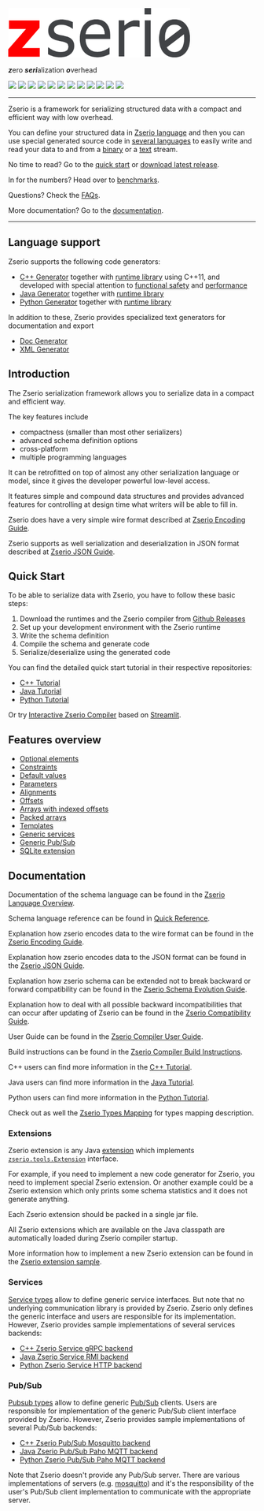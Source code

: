 <img src="doc/Zserio.png" height="100">

***z***ero ***seri***alization ***o***verhead

[![](https://github.com/ndsev/zserio/actions/workflows/build_linux.yml/badge.svg)](https://github.com/ndsev/zserio/actions/workflows/build_linux.yml)
[![](https://github.com/ndsev/zserio/actions/workflows/build_windows.yml/badge.svg)](https://github.com/ndsev/zserio/actions/workflows/build_windows.yml)
[![](https://github.com/ndsev/zserio/actions/workflows/codeql_autosar.yml/badge.svg)](https://github.com/ndsev/zserio/actions/workflows/codeql_autosar.yml)
[![](https://img.shields.io/endpoint?url=https://zserio.org/doc/runtime/latest/cpp/coverage/clang/coverage_github_badge.json)](https://zserio.org/doc/runtime/latest/cpp/coverage/clang)
[![](https://img.shields.io/endpoint?url=https://zserio.org/doc/runtime/latest/java/coverage/coverage_github_badge.json)](https://zserio.org/doc/runtime/latest/java/coverage)
[![](https://img.shields.io/endpoint?url=https://zserio.org/doc/runtime/latest/python/coverage/coverage_github_badge.json)](https://zserio.org/doc/runtime/latest/python/coverage)
[![](https://img.shields.io/github/release-date/ndsev/zserio)](https://github.com/ndsev/zserio/releases/latest)
[![](https://img.shields.io/github/commits-since/ndsev/zserio/latest)](https://github.com/ndsev/zserio/commits/master)
[![](https://img.shields.io/github/commit-activity/m/ndsev/zserio)](https://github.com/ndsev/zserio/commits/master)
[![](https://img.shields.io/github/watchers/ndsev/zserio.svg)](https://github.com/ndsev/zserio/watchers)
[![](https://img.shields.io/github/forks/ndsev/zserio.svg)](https://github.com/ndsev/zserio/network/members)
[![](https://img.shields.io/github/stars/ndsev/zserio.svg?color=yellow)](https://github.com/ndsev/zserio/stargazers)

--------

Zserio is a framework for serializing structured data with a compact and efficient way with low overhead.

You can define your structured data in [Zserio language](doc/ZserioLanguageOverview.md) and then you can use
special generated source code in [several languages](#language-support) to easily write and read your data to
and from a [binary](doc/ZserioEncodingGuide.md) or a [text](doc/ZserioJsonGuide.md) stream.

No time to read? Go to the [quick start](#quick-start) or [download latest release](https://github.com/ndsev/zserio/releases/latest).

In for the numbers? Head over to [benchmarks](benchmarks/README.md).

Questions? Check the [FAQs](doc/FAQ.md).

More documentation? Go to the [documentation](#documentation).

--------

## Language support

Zserio supports the following code generators:

- [C++ Generator](compiler/extensions/cpp/README.md) together with [runtime library](https://zserio.org/doc/runtime/latest/cpp)
  using C++11, and developed with special attention to [functional safety](compiler/extensions/cpp/README.md#functional-safety)
  and [performance](https://github.com/ndsev/zserio-protobuf-benchmarks)
- [Java Generator](compiler/extensions/java/README.md) together with [runtime library](https://zserio.org/doc/runtime/latest/java)
- [Python Generator](compiler/extensions/python/README.md) together with [runtime library](https://zserio.org/doc/runtime/latest/python)

In addition to these, Zserio provides specialized text generators for documentation and export

- [Doc Generator](compiler/extensions/doc/README.md)
- [XML Generator](compiler/extensions/xml/README.md)

## Introduction

The Zserio serialization framework allows you to serialize data in a compact and efficient way.

The key features include

- compactness (smaller than most other serializers)
- advanced schema definition options
- cross-platform
- multiple programming languages

It can be retrofitted on top of almost any other serialization language or model, since it gives the developer
powerful low-level access.

It features simple and compound data structures and provides advanced features for controlling at design time
what writers will be able to fill in.

Zserio does have a very simple wire format described at [Zserio Encoding Guide](doc/ZserioEncodingGuide.md).

Zserio supports as well serialization and deserialization in JSON format described at
[Zserio JSON Guide](doc/ZserioJsonGuide.md).

## Quick Start

To be able to serialize data with Zserio, you have to follow these basic steps:

1. Download the runtimes and the Zserio compiler from [Github Releases](https://github.com/ndsev/zserio/releases/latest)
2. Set up your development environment with the Zserio runtime
3. Write the schema definition
4. Compile the schema and generate code
5. Serialize/deserialize using the generated code

You can find the detailed quick start tutorial in their respective repositories:

- [C++ Tutorial](https://github.com/ndsev/zserio-tutorial-cpp#zserio-c-quick-start-tutorial)
- [Java Tutorial](https://github.com/ndsev/zserio-tutorial-java#zserio-java-quick-start-tutorial)
- [Python Tutorial](https://github.com/ndsev/zserio-tutorial-python#zserio-python-quick-start-tutorial)

Or try [Interactive Zserio Compiler](https://share.streamlit.io/zserio-streamlit/zserio-streamlit/interactive_zserio.py)
based on [Streamlit](https://streamlit.io).

## Features overview

- [Optional elements](doc/ZserioLanguageOverview.md#optional-members)
- [Constraints](doc/ZserioLanguageOverview.md#constraints)
- [Default values](doc/ZserioLanguageOverview.md#default-values)
- [Parameters](doc/ZserioLanguageOverview.md#parameterized-types)
- [Alignments](doc/ZserioLanguageOverview.md#alignment)
- [Offsets](doc/ZserioLanguageOverview.md#offsets)
- [Arrays with indexed offsets](doc/ZserioLanguageOverview.md#indexed-offsets)
- [Packed arrays](doc/ZserioLanguageOverview.md#packed-arrays)
- [Templates](doc/ZserioLanguageOverview.md#templates)
- [Generic services](#services)
- [Generic Pub/Sub](#pubsub)
- [SQLite extension](doc/ZserioLanguageOverview.md#sqlite-extension)

## Documentation

Documentation of the schema language can be found in the
[Zserio Language Overview](doc/ZserioLanguageOverview.md).

Schema language reference can be found in [Quick Reference](doc/ZserioQuickReference.md).

Explanation how zserio encodes data to the wire format can be found in the
[Zserio Encoding Guide](doc/ZserioEncodingGuide.md).

Explanation how zserio encodes data to the JSON format can be found in the
[Zserio JSON Guide](doc/ZserioJsonGuide.md).

Explanation how zserio schema can be extended not to break backward or forward compatibility can be found in the
[Zserio Schema Evolution Guide](doc/ZserioSchemaEvolutionGuide.md).

Explanation how to deal with all possible backward incompatibilities that can occur after updating of Zserio
can be found in the [Zserio Compatibility Guide](doc/ZserioCompatibilityGuide.md).

User Guide can be found in the [Zserio Compiler User Guide](doc/ZserioUserGuide.md).

Build instructions can be found in the [Zserio Compiler Build Instructions](doc/ZserioBuildInstructions.md).

C++ users can find more information in the
[C++ Tutorial](https://github.com/ndsev/zserio-tutorial-cpp#zserio-c-quick-start-tutorial).

Java users can find more information in the
[Java Tutorial](https://github.com/ndsev/zserio-tutorial-java#zserio-java-quick-start-tutorial).

Python users can find more information in the
[Python Tutorial](https://github.com/ndsev/zserio-tutorial-python#zserio-python-quick-start-tutorial).

Check out as well the [Zserio Types Mapping](doc/ZserioTypesMapping.md) for types mapping description.

### Extensions

Zserio extension is any Java [extension](https://docs.oracle.com/javase/tutorial/ext/index.html) which
implements [`zserio.tools.Extension`](https://github.com/ndsev/zserio/blob/master/compiler/core/src/zserio/tools/Extension.java)
interface.

For example, if you need to implement a new code generator for Zserio, you need to implement special Zserio
extension. Or another example could be a Zserio extension which only prints some schema statistics and it does
not generate anything.

Each Zserio extension should be packed in a single jar file.

All Zserio extensions which are available on the Java classpath are automatically loaded during Zserio compiler
startup.

More information how to implement a new Zserio extension can be found in the
[Zserio extension sample](https://github.com/ndsev/zserio-extension-sample#zserio-extension-sample).

### Services

[Service types](doc/ZserioLanguageOverview.md#service-types) allow to define generic service interfaces.
But note that no underlying communication library is provided by Zserio. Zserio only defines the generic
interface and users are responsible for its implementation. However, Zserio provides sample implementations
of several services backends:
   * [C++ Zserio Service gRPC backend](https://github.com/ndsev/zserio-service-grpc-cpp)
   * [Java Zserio Service RMI backend](https://github.com/ndsev/zserio-service-rmi-java)
   * [Python Zserio Service HTTP backend](https://github.com/ndsev/zserio-service-http-python)

### Pub/Sub

[Pubsub types](doc/ZserioLanguageOverview.md#pubsub-types) allow to define generic
[Pub/Sub](https://en.wikipedia.org/wiki/Publish%E2%80%93subscribe_pattern) clients.
Users are responsible for implementation of the generic Pub/Sub client interface provided
by Zserio. However, Zserio provides sample implementations of several Pub/Sub backends:
   * [C++ Zserio Pub/Sub Mosquitto backend](https://github.com/ndsev/zserio-pubsub-mosquitto-cpp)
   * [Java Zserio Pub/Sub Paho MQTT backend](https://github.com/ndsev/zserio-pubsub-paho-mqtt-java)
   * [Python Zserio Pub/Sub Paho MQTT backend](https://github.com/ndsev/zserio-pubsub-paho-mqtt-python)

Note that Zserio doesn't provide any Pub/Sub server. There are various implementations of servers
(e.g. [mosquitto](https://github.com/eclipse/mosquitto)) and it's the responsibility of the user's Pub/Sub
client implementation to communicate with the appropriate server.
